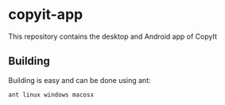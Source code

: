 copyit-app
==========

This repository contains the desktop and Android app of CopyIt

Building
--------

Building is easy and can be done using ant:

```
ant linux windows macosx
```
